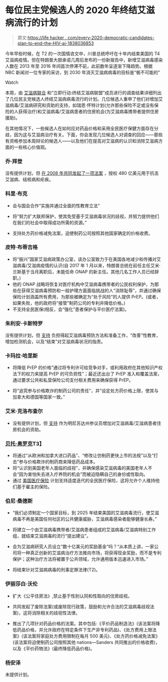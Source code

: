 # 每位民主党候选人的 2020 年终结艾滋病流行的计划

> 原文:[https://life hacker . com/every-2020-democratic-candidates-plan-to-end-the-HIV-ai-1838036853](https://lifehacker.com/every-2020-democratic-candidates-plan-to-end-the-hiv-ai-1838036853)

今年早些时候，在 T2 的一次国情咨文中，川普总统呼吁在十年内结束美国的 T4 艾滋病疫情。但在特朗普大胆承诺几周后发布的一份新报告中，新增艾滋病毒感染人数在 2013 年至 2016 年间首次停滞不前，此前数年呈逐渐下降趋势。根据 NBC 新闻对一位专家的采访，到 2030 年消灭艾滋病病毒的目标是“极不可能的”

Watch

本周，由 [艾滋病联合](https://www.aidsunited.org) 和“立即行动:终结艾滋病联盟”成员进行的调查结果详细列出了几位民主党候选人终结艾滋病病毒流行的计划。几位候选人重申了他们对增加艾滋病毒/艾滋病研究和资助的支持，如瑞恩·怀特计划(允许那些保险不足或没有保险的人获得治疗)和艾滋病毒/艾滋病患者的住房机会(为艾滋病毒携带者提供住房援助)。

在其他情况下，一些候选人在如何应对药品价格和采用全民医疗保健方面存在分歧，因为这与艾滋病治疗有关。下面，你会发现几位候选人对调查的回应——那些有资格参加本周辩论的候选人——以及他们在提高对艾滋病的认识和消除艾滋病方面的一些核心价值观。

### 乔·拜登

没有提供计划，但 [在 2008 年共同发起了一项法案](https://www.congress.gov/bill/110th-congress/senate-bill/2731?q=%7B%22search%22%3A%5B%22biden+hiv%22%5D%7D&s=1&r=7https://www.congress.gov/bill/110th-congress/senate-bill/2731/https://www.congress.gov/110/plaws/publ293/PLAW-110publ293.pdf) ，授权 480 亿美元用于抗击艾滋病、结核病和疟疾。

### 科里·布克

*   会与国会合作“实施并通过全面的性教育立法”

*   将“努力扩大联邦保护，使其免受基于艾滋病毒状况的歧视，并努力提供他们在我们的社会中取得成功所需的资源。”
*   支持处方药价格减免法案，迫使制药公司按照其他国家确定的价格收费。

### 皮特·布蒂吉格

*   将“振兴”国家艾滋病政策办公室，该办公室致力于在美国各地减少和传播对艾滋病毒/艾滋病疫情的认识(自 2017 年 1 月以来，特朗普总统在前任主任艾米·兰斯基于当月离职后，未能任命 ONAP 的新主任。其他几名工作人员已经辞职。)
*   他的 ONAP 战略将恢复对医疗机构中艾滋病毒携带者的公民权利保护，为那些在获得艾滋病毒预防和一般护理方面面临挑战的人“消除耻辱”，并通过确保保险计划涵盖所有费用，为那些被确定为“处于风险”的人提供 PrEP。(或者，如果失败，他的政府将“接管”制药公司的专利并降低价格。)
*   不支持全民医保(相反，会“强化”患者保护与平价医疗法案)。

### 朱利安·卡斯特罗

没有提供计划，但 [支持](https://twitter.com/juliancastro/status/1151664733503836160?lang=en) 负担得起艾滋病毒预防方法和准备工作，“改善”性教育，增加检测机会，以及“结束”对艾滋病毒状况的指责。

### 卡玛拉·哈里斯

*   将降低 PrEP 的价格“通过将专利许可给竞争对手，或利用政府在其他知识产权法下的权力来提高 PrEP 的可负担性”；最近还出台了 PrEP 准入和覆盖法案，通过要求公共和私营保险公司支付相关费用来确保获得 PrEP。

*   将“追究参与价格欺诈的制药公司的责任”，并“设定处方药价格上限，使其与加拿大和德国等国家一致。”

### 艾米·克洛布查尔

*   没有提供计划，但 [支持](https://www.justushealth.org/news/senator-klobuchar-supports-ending-hiv-homelessness) 作为明尼苏达州参议员增加对艾滋病毒/艾滋病患者住房机会的资助。

### [贝托·奥罗克](https://www.aidsunited.org/data/files/Site_18/Policy/2020/ORourke_HIVSurvey2020.pdf)T3】

*   将通过“从欧洲和加拿大进口药品”、“修改让仿制药更快上市的法规”以及“打击”参与价格欺诈的制药商来降低药品成本。
*   将“认识到美国老年人面临的歧视”，并确保感染艾滋病毒的美国老年人不会“因为害怕失去进入疗养院的机会”而被迫隐瞒自己的身份或性取向。
*   通过 [美国医疗保险](https://www.vox.com/policy-and-politics/2019/3/18/18270857/medicare-for-all-beto-orourke-2020-policies-voxcare) 计划支持适度迭代的全民医疗保险，这将允许个人维持他们基于雇主的保险。

### 伯尼·桑德斯

*   “我们必须制定一个国家目标，到 2025 年结束美国的艾滋病毒流行，使艾滋病毒不再是美国任何社区的公共健康威胁，艾滋病毒感染者能够健康长寿。”
*   将建立一个由艾滋病毒携带者/艾滋病患者组成的艾滋病毒/艾滋病特别工作组，就结束艾滋病毒的流行“提出建议”。
*   会为艾滋病研究人员设立“数十亿美元的奖励基金”吗？“从本质上讲，一家公司将一种真正创新的艾滋病治疗方法推向市场，将获得现金奖励，而不是专利保护；这种治疗方法将被置于公共领域，允许通用版本迅速进入市场。”

*   将结束针对艾滋病病毒的刑事定罪法律(T2)。

### 伊丽莎白·沃伦

*   扩大《公平住房法》,禁止基于性别认同和性取向的住房歧视。

*   共同发起了废除法案(或废除现行政策，鼓励和允许合法的艾滋病毒歧视法案)，这将消除相关的歧视性法律。
*   推出了几项针对药品价格的法案。其中包括:《平价药品制造法》(该法案将降低药品价格，并允许政府在特定条件下生产非专利药品)、《处方费用上限法案》(该法案将家庭处方费用限制在每月 500 美元)、《处方药价格减免法案》(该法案将迫使制药公司按照其他 nations⁠—Sanders 共同推出的价格收费)，以及《平价药物法》(最终降低药品价格)。

### 杨安泽

未提供计划。